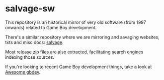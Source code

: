 # salvage-sw

This repository is an historical mirror of very old software (from 1997 onwards) related to Game Boy development.

There's a similar repository where we are mirroring and savaging websites, txts and misc docs: [salvage](https://github.com/gb-archive/salvage).

Most release zip files are also extracted, facilitating search engines indexing those sources.

If you're looking to recent Game Boy development things, take a look at [Awesome gbdev](https://gbdev.github.io/list).

